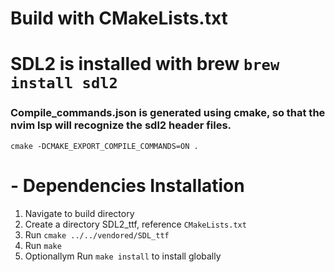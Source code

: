 # Build with CMakeLists.txt

# SDL2 is installed with brew `brew install sdl2`

### Compile_commands.json is generated using cmake, so that the nvim lsp will recognize the sdl2 header files.

```
cmake -DCMAKE_EXPORT_COMPILE_COMMANDS=ON .
```

# - Dependencies Installation

1. Navigate to build directory
2. Create a directory SDL2_ttf, reference `CMakeLists.txt`
3. Run `cmake ../../vendored/SDL_ttf`
4. Run `make`
5. Optionallym Run `make install` to install globally
